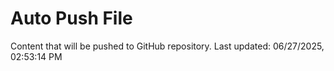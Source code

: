 # Auto Push File

Content that will be pushed to GitHub repository.
Last updated: 06/27/2025, 02:53:14 PM